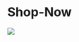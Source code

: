 # Shop-Now

<img align="center" src="https://github.com/Salmandabbakuti/Shop-Now/blob/master/Screenshot%20(59).png">
